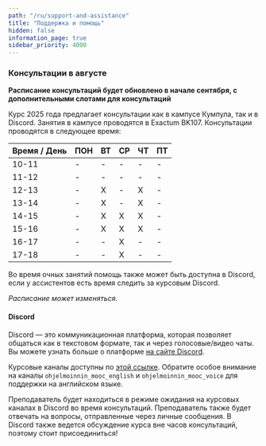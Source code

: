```yaml
---
path: "/ru/support-and-assistance"
title: "Поддержка и помощь"
hidden: false
information_page: true
sidebar_priority: 4000
---
```


### Консультации в августе

**Расписание консультаций будет обновлено в начале сентября, с дополнительными слотами для консультаций**

Курс 2025 года предлагает консультации как в кампусе Кумпула, так и в Discord. Занятия в кампусе проводятся в Exactum BK107. Консультации проводятся в следующее время:


| Время / День | ПОН | ВТ | СР | ЧТ | ПТ |
|-----|----|----|----|----|----|
| 10-11 | - | - | - | - | - |
| 11-12 | - | - | - | - | - |
| 12-13 | - | X | - | X | - |
| 13-14 | - | X | - | X | - |
| 14-15 | - | X | X | X | - |
| 15-16 | - | X | X | X | - |
| 16-17 | - | - | X | - | - |
| 17-18 | - | - | X | - | - |

Во время очных занятий помощь также может быть доступна в Discord, если у ассистентов есть время следить за курсовым Discord.

*Расписание может изменяться.*

#### Discord

Discord — это коммуникационная платформа, которая позволяет общаться как в текстовом формате, так и через голосовые/видео чаты. Вы можете узнать больше о платформе [на сайте Discord](https://discord.com/).

Курсовые каналы доступны по [этой ссылке](https://study.cs.helsinki.fi/discord/join/ohjelmoinnin_mooc). Обратите особое внимание на каналы `ohjelmoinnin_mooc_english` и `ohjelmoinnin_mooc_voice` для поддержки на английском языке.

Преподаватель будет находиться в режиме ожидания на курсовых каналах в Discord во время консультаций. Преподаватель также будет отвечать на вопросы, отправленные через личные сообщения. В Discord также ведется обсуждение курса вне часов консультаций, поэтому стоит присоединиться!